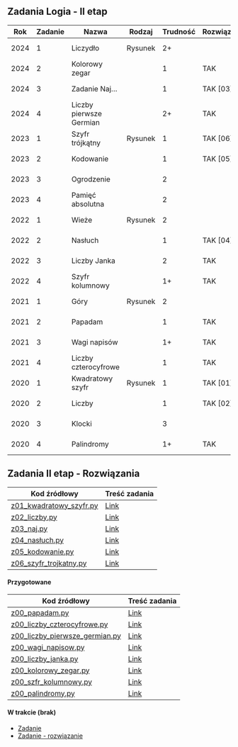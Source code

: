 ## Zadania Logia - II etap

| Rok  | Zadanie | Nazwa                     | Rodzaj   | Trudność | Rozwiązane? | Link                           | UWAGI |
|------|---------|---------------------------|----------|----------|-------------|--------------------------------|-------|
| 2024 | 1       | Liczydło                  | Rysunek  | 2+       |             | [Zadanie 1/2024](Zadania-Logia/e2/2024/z1.pdf) |       |
| 2024 | 2       | Kolorowy zegar            |          | 1        | TAK         | [Zadanie 2/2024](Zadania-Logia/e2/2024/z2_kolorowy_zegar.pdf)     |       |
| 2024 | 3       | Zadanie Naj…              |          | 1        | TAK [03]    | [Zadanie 3/2024](Zadania-Logia/e2/2024/z3_naj.pdf) |       |
| 2024 | 4       | Liczby pierwsze Germian   |          | 2+       | TAK         | [Zadanie 4/2024](Zadania-Logia/e2/2024/z4_liczby_pierwsze_germian.pdf) |       |
| 2023 | 1       | Szyfr trójkątny           | Rysunek  | 1        | TAK [06]    | [Zadanie 1/2023](Zadania-Logia/e2/2023/z1_szyfr_trojkatny.pdf) |       |
| 2023 | 2       | Kodowanie                 |          | 1        | TAK [05]    | [Zadanie 2/2023](Zadania-Logia/e2/2023/z2_kodowanie.pdf) |       |
| 2023 | 3       | Ogrodzenie                |          | 2        |             | [Zadanie 3/2023](Zadania-Logia/e2/2023/z3.pdf) |       |
| 2023 | 4       | Pamięć absolutna          |          | 2        |             | [Zadanie 4/2023](Zadania-Logia/e2/2023/z4.pdf) |       |
| 2022 | 1       | Wieże                     | Rysunek  | 2        |             | [Zadanie 1/2022](Zadania-Logia/e2/2022/z1.pdf) |       |
| 2022 | 2       | Nasłuch                   |          | 1        | TAK [04]    | [Zadanie 2/2022](Zadania-Logia/e2/2022/z2_nasluch.pdf) |       |
| 2022 | 3       | Liczby Janka              |          | 2        | TAK         | [Zadanie 3/2022](Zadania-Logia/e2/2022/z3_liczby_janka.pdf) |       |
| 2022 | 4       | Szyfr kolumnowy           |          | 1+       | TAK         | [Zadanie 4/2022](Zadania-Logia/e2/2022/z4_szfr_kolumnowy.pdf)             |       |
| 2021 | 1       | Góry                      | Rysunek  | 2        |             | [Zadanie 1/2021](Zadania-Logia/e2/2021/z1.pdf) |       |
| 2021 | 2       | Papadam                   |          | 1        | TAK         | [Zadanie 2/2021](Zadania-Logia/e2/2021/z2.pdf) |       |
| 2021 | 3       | Wagi napisów              |          | 1+       | TAK         | [Zadanie 3/2021](Zadania-Logia/e2/2021/z3_wagi_napisow.pdf) |       |
| 2021 | 4       | Liczby czterocyfrowe      |          | 1        | TAK         | [Zadanie 4/2021](Zadania-Logia/e2/2021/z4_liczby_czterocyfrowe.pdf) |       |
| 2020 | 1       | Kwadratowy szyfr          | Rysunek  | 1        | TAK [01]    | [Zadanie 1/2020](Zadania-Logia/e2/2020/z1_kwadratowy_szyfr.pdf) |       |
| 2020 | 2       | Liczby                    |          | 1        | TAK [02]    | [Zadanie 2/2020](Zadania-Logia/e2/2020/z2_liczby.pdf) |       |
| 2020 | 3       | Klocki                    |          | 3        |             | [Zadanie 3/2020](Zadania-Logia/e2/2020/z3.pdf) |       |
| 2020 | 4       | Palindromy                |          | 1+       | TAK         | [Zadanie 4/2020](Zadania-Logia/e2/2020/z4_palindromy.pdf)     |       |


## Zadania II etap - Rozwiązania  
| Kod źródłowy                                                      | Treść zadania |
|-------------------------------------------------------------------|---------------|
| [z01_kwadratowy_szyfr.py](../Rozwiazania/z01_kwadratowy_szyfr.py) | [Link](Zadania-Logia/e2/2020/z1_kwadratowy_szyfr.pdf)      |
| [z02_liczby.py](../Rozwiazania/z02_liczby.py)                     | [Link](Zadania-Logia/e2/2020/z2_liczby.pdf)      |
| [z03_naj.py](../Rozwiazania/z03_naj.py)                           | [Link](Zadania-Logia/e2/2024/z3_naj.pdf)      |
| [z04_nasłuch.py](../Rozwiazania/z04_nasłuch.py)                   | [Link](Zadania-Logia/e2/2022/z2_nasluch.pdf)      |
| [z05_kodowanie.py](../Rozwiazania/z05_kodowanie.py)               | [Link](Zadania-Logia/e2/2023/z2_kodowanie.pdf)      |
| [z06_szyfr_trojkatny.py](../Rozwiazania/z06_szyfr_trojkatny.py)   | [Link](Zadania-Logia/e2/2023/z1_szyfr_trojkatny.pdf) |

#### Przygotowane

| Kod źródłowy                                                                    | Treść zadania                                     |
|---------------------------------------------------------------------------------|---------------------------------------------------|
| [z00_papadam.py](../Rozwiazania/z00_papadam.py)                                 | [Link](Zadania-Logia/e2/2021/z2_papadam.pdf)                    |
| [z00_liczby_czterocyfrowe.py](../Rozwiazania/z00_liczby_czterocyfrowe.py)       | [Link](Zadania-Logia/e2/2021/z4_liczby_czterocyfrowe.pdf)       |
| [z00_liczby_pierwsze_germian.py](../Rozwiazania/z00_liczby_pierwsze_germian.py) | [Link](Zadania-Logia/e2/2024/z4_liczby_pierwsze_germian.pdf)    |
| [z00_wagi_napisow.py](../Rozwiazania/z00_wagi_napisow.py)                       | [Link](Zadania-Logia/e2/2024/z4_liczby_pierwsze_germian.pdf)    |
| [z00_liczby_janka.py](../Rozwiazania/z00_liczby_janka.py)                       | [Link](Zadania-Logia/e2/2022/z3_liczby_janka.pdf)               |
| [z00_kolorowy_zegar.py](../Rozwiazania/z00_kolorowy_zegar.py)                   | [Link](Zadania-Logia/e2/2024/z2_kolorowy_zegar.pdf)             | 
| [z00_szfr_kolumnowy.py](../Rozwiazania/z00_szfr_kolumnowy.py)                   | [Link](Zadania-Logia/e2/2022/z4_szfr_kolumnowy.pdf)             |
| [z00_palindromy.py](../Rozwiazania/z00_palindromy.py)                           | [Link](Zadania-Logia/e2/2020/z4_palindromy.pdf)                 | 


#### W trakcie (brak)
- [Zadanie](Zadania-Logia/e2/.pdf)    
- [Zadanie - rozwiązanie](../Rozwiazania/.py)



